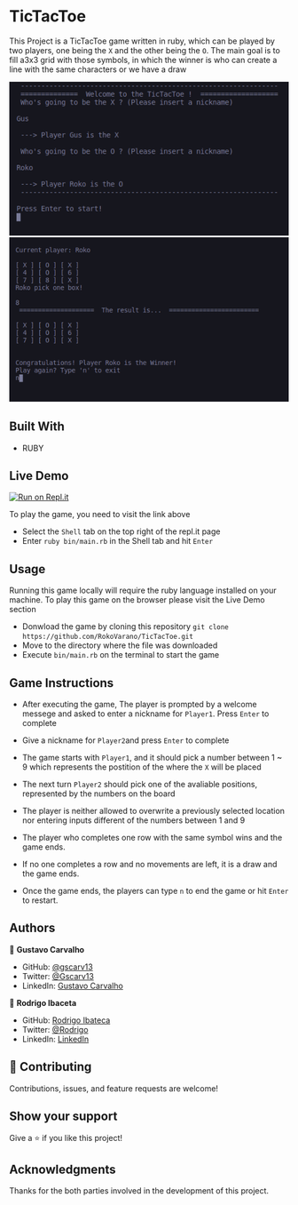 # TicTacToe
This Project is a TicTacToe game written in ruby, which can be played by two players, one being the `X` and the other being the `O`. 
The main goal is to fill a3x3 grid with those symbols, in which the winner is who can create a line with the same characters or we have a draw

![screenshot](./pics/1.png)
![screenshot](./pics/4.png)
 
## Built With

- RUBY

## Live Demo

[![Run on Repl.it](https://repl.it/badge/github/acushlakoncept/TicTacToe)](https://repl.it/@gscarv13/TicTacToe#bin/main.rb)

To play the game, you need to visit the link above 
 - Select the `Shell` tab  on the top right of the repl.it page
 - Enter `ruby bin/main.rb` in the Shell tab and hit `Enter`

## Usage

Running this game locally will require the ruby language installed on your machine.
To play this game on the browser please visit the Live Demo section

- Donwload the game by cloning this repository `git clone https://github.com/RokoVarano/TicTacToe.git`
- Move to the directory where the file was downloaded
- Execute `bin/main.rb` on the terminal to start the game

## Game Instructions

- After executing the game, The player is prompted by a welcome messege and asked to enter a nickname for `Player1`. Press `Enter` to complete
- Give a nickname for `Player2`and press `Enter` to complete
- The game starts with `Player1`, and it should pick a number between 1 ~ 9 which represents the postition of the where the `X` will be placed
- The next turn `Player2` should pick one of the avaliable positions, represented by the numbers on the board
- The player is neither allowed to overwrite a previously selected location nor entering inputs different of the numbers between 1 and 9

- The player who completes one row with the same symbol wins and the game ends.
- If no one completes a row and no movements are left, it is a draw and the game ends.

- Once the game ends, the players can type `n` to end the game or hit `Enter` to restart.

## Authors

👤 **Gustavo Carvalho**

- GitHub: [@gscarv13](https://github.com/gscarv13)
- Twitter: [@Gscarv13](https://twitter.com/Gscarv13)
- LinkedIn: [Gustavo Carvalho](https://www.linkedin.com/in/gustavo-silva-de-carvalho-72998a156/)

👤 **Rodrigo Ibaceta**

- GitHub: [Rodrigo Ibateca](https://github.com/RokoVarano/)
- Twitter: [@Rodrigo](https://twitter.com/RodrigoIbacet11)
- LinkedIn: [LinkedIn](https://www.linkedin.com/in/rodrigo-ibaceta-a8657611a/)

## 🤝 Contributing

Contributions, issues, and feature requests are welcome!

## Show your support

Give a ⭐️ if you like this project!

## Acknowledgments

Thanks for the both parties involved in the development of this project.
